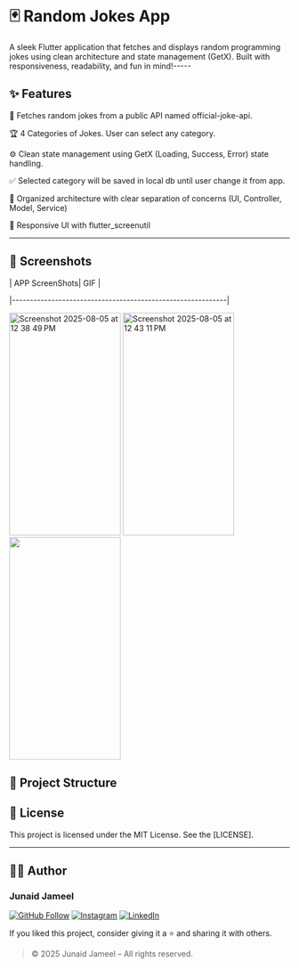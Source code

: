 # 🃏 Random Jokes App

A sleek Flutter application that fetches and displays random programming jokes using clean architecture and state management (GetX). Built with responsiveness, readability, and fun in mind!-----

## ✨ Features

🔁 Fetches random jokes from a public API named official-joke-api.

🏆 4 Categories of Jokes. User can select any category.

⚙️ Clean state management using GetX (Loading, Success, Error) state handling.

✅ Selected category will be saved in local db until user change it from app.

🧪 Organized architecture with clear separation of concerns (UI, Controller, Model, Service)

📱 Responsive UI with flutter_screenutil




---

## 📸 Screenshots

| APP ScreenShots| GIF |

|------------------------------------------------------------|

<img width="200" height="400" alt="Screenshot 2025-08-05 at 12 38 49 PM" src="https://github.com/user-attachments/assets/17d1c446-f0f4-485d-93d9-e2740f81b727" />

<img width="200" height="400" alt="Screenshot 2025-08-05 at 12 43 11 PM" src="https://github.com/user-attachments/assets/f4b40fe2-1322-492a-ba53-3b4aed84afa1" />

<img width="200" height="400" src="https://github.com/user-attachments/assets/3a4af9ff-15cb-4c35-adf9-d53a5851b4df" />



## 🧱 Project Structure




## 📜 License

This project is licensed under the MIT License. See the [LICENSE].

---

## 🧑‍💻 Author

### Junaid Jameel

<p align="left">
  <a href="https://github.com/JunaidJameel"><img src="https://img.shields.io/badge/GitHub-Follow-blue?logo=github" alt="GitHub Follow"/></a>
  <a href="https://www.instagram.com/junaid_jamel/?igsh=YW44MGk4OHQ5M2Mx"><img src="https://img.shields.io/badge/Instagram-Follow-e4405f?logo=instagram" alt="Instagram"/></a>

  <a href="https://www.linkedin.com/in/junaid-jameel-6298bb26b/">
  <img src="https://img.shields.io/badge/LinkedIn-Connect-0077B5?logo=linkedin" alt="LinkedIn"/>
</a>

</p>

If you liked this project, consider giving it a ⭐ and sharing it with others.

> © 2025 Junaid Jameel – All rights reserved.
